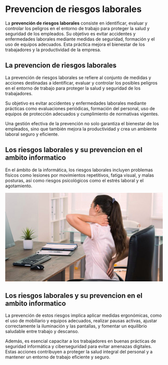 # Prevencion de riesgos laborales

La **prevención de riesgos laborales** consiste en identificar, evaluar y controlar los peligros en el entorno de trabajo para proteger la salud y seguridad de los empleados. Su objetivo es evitar accidentes y enfermedades laborales mediante medidas de seguridad, formación y el uso de equipos adecuados. Esta práctica mejora el bienestar de los trabajadores y la productividad de la empresa.

## La prevencion de riesgos laborales

La prevención de riesgos laborales se refiere al conjunto de medidas y acciones destinadas a identificar, evaluar y controlar los posibles peligros en el entorno de trabajo para proteger la salud y seguridad de los trabajadores. 


Su objetivo es evitar accidentes y enfermedades laborales mediante prácticas como evaluaciones periódicas, formación del personal, uso de equipos de protección adecuados y cumplimiento de normativas vigentes. 


Una gestión efectiva de la prevención no solo garantiza el bienestar de los empleados, sino que también mejora la productividad y crea un ambiente laboral seguro y eficiente.

## Los riesgos laborales y su prevencion en el ambito informatico

En el ámbito de la informática, los riesgos laborales incluyen problemas físicos como lesiones por movimientos repetitivos, fatiga visual, y malas posturas, así como riesgos psicológicos como el estrés laboral y el agotamiento. 

![dolor](img/dolormuscular.jpg)

## Los riesgos laborales y su prevencion en el ambito informatico

La prevención de estos riesgos implica aplicar medidas ergonómicas, como el uso de mobiliario y equipos adecuados, realizar pausas activas, ajustar correctamente la iluminación y las pantallas, y fomentar un equilibrio saludable entre trabajo y descanso.

Además, es esencial capacitar a los trabajadores en buenas prácticas de seguridad informática y ciberseguridad para evitar amenazas digitales. Estas acciones contribuyen a proteger la salud integral del personal y a mantener un entorno de trabajo eficiente y seguro.

